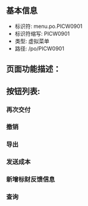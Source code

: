 
## 基本信息

- 标识符: menu.po.PICW0901
- 标识符缩写: PICW0901
- 类型: 虚拟菜单
- 路径: /po/PICW0901

## 页面功能描述：





## 按钮列表:


### 再次交付



### 撤销



### 导出



### 发送成本



### 新增标财反馈信息



### 查询


